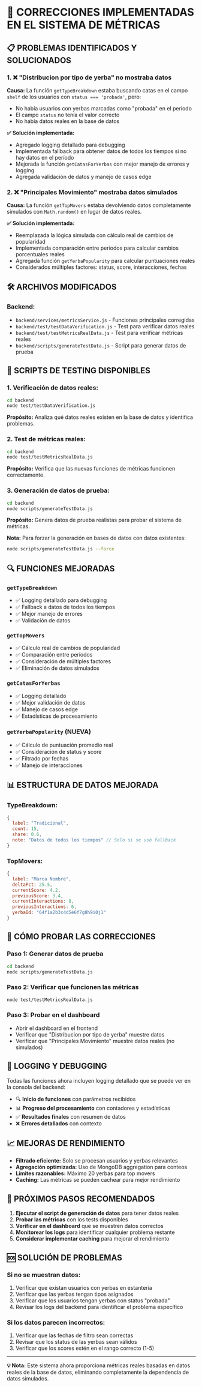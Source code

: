 # 🔧 **CORRECCIONES IMPLEMENTADAS EN EL SISTEMA DE MÉTRICAS**

## 📋 **PROBLEMAS IDENTIFICADOS Y SOLUCIONADOS**

### 1. **❌ "Distribucion por tipo de yerba" no mostraba datos**
**Causa:** La función `getTypeBreakdown` estaba buscando catas en el campo `shelf` de los usuarios con `status === 'probada'`, pero:
- No había usuarios con yerbas marcadas como "probada" en el período
- El campo `status` no tenía el valor correcto
- No había datos reales en la base de datos

**✅ Solución implementada:**
- Agregado logging detallado para debugging
- Implementada fallback para obtener datos de todos los tiempos si no hay datos en el período
- Mejorada la función `getCatasForYerbas` con mejor manejo de errores y logging
- Agregada validación de datos y manejo de casos edge

### 2. **❌ "Principales Movimiento" mostraba datos simulados**
**Causa:** La función `getTopMovers` estaba devolviendo datos completamente simulados con `Math.random()` en lugar de datos reales.

**✅ Solución implementada:**
- Reemplazada la lógica simulada con cálculo real de cambios de popularidad
- Implementada comparación entre períodos para calcular cambios porcentuales reales
- Agregada función `getYerbaPopularity` para calcular puntuaciones reales
- Considerados múltiples factores: status, score, interacciones, fechas

## 🛠️ **ARCHIVOS MODIFICADOS**

### **Backend:**
- `backend/services/metricsService.js` - Funciones principales corregidas
- `backend/test/testDataVerification.js` - Test para verificar datos reales
- `backend/test/testMetricsRealData.js` - Test para verificar métricas reales
- `backend/scripts/generateTestData.js` - Script para generar datos de prueba

## 🧪 **SCRIPTS DE TESTING DISPONIBLES**

### 1. **Verificación de datos reales:**
```bash
cd backend
node test/testDataVerification.js
```
**Propósito:** Analiza qué datos reales existen en la base de datos y identifica problemas.

### 2. **Test de métricas reales:**
```bash
cd backend
node test/testMetricsRealData.js
```
**Propósito:** Verifica que las nuevas funciones de métricas funcionen correctamente.

### 3. **Generación de datos de prueba:**
```bash
cd backend
node scripts/generateTestData.js
```
**Propósito:** Genera datos de prueba realistas para probar el sistema de métricas.

**Nota:** Para forzar la generación en bases de datos con datos existentes:
```bash
node scripts/generateTestData.js --force
```

## 🔍 **FUNCIONES MEJORADAS**

### **`getTypeBreakdown`**
- ✅ Logging detallado para debugging
- ✅ Fallback a datos de todos los tiempos
- ✅ Mejor manejo de errores
- ✅ Validación de datos

### **`getTopMovers`**
- ✅ Cálculo real de cambios de popularidad
- ✅ Comparación entre períodos
- ✅ Consideración de múltiples factores
- ✅ Eliminación de datos simulados

### **`getCatasForYerbas`**
- ✅ Logging detallado
- ✅ Mejor validación de datos
- ✅ Manejo de casos edge
- ✅ Estadísticas de procesamiento

### **`getYerbaPopularity` (NUEVA)**
- ✅ Cálculo de puntuación promedio real
- ✅ Consideración de status y score
- ✅ Filtrado por fechas
- ✅ Manejo de interacciones

## 📊 **ESTRUCTURA DE DATOS MEJORADA**

### **TypeBreakdown:**
```javascript
{
  label: "Tradicional",
  count: 15,
  share: 0.6,
  note: "Datos de todos los tiempos" // Solo si se usó fallback
}
```

### **TopMovers:**
```javascript
{
  label: "Marca Nombre",
  deltaPct: 25.5,
  currentScore: 4.2,
  previousScore: 3.4,
  currentInteractions: 8,
  previousInteractions: 6,
  yerbaId: "64f1a2b3c4d5e6f7g8h9i0j1"
}
```

## 🚀 **CÓMO PROBAR LAS CORRECCIONES**

### **Paso 1: Generar datos de prueba**
```bash
cd backend
node scripts/generateTestData.js
```

### **Paso 2: Verificar que funcionen las métricas**
```bash
node test/testMetricsRealData.js
```

### **Paso 3: Probar en el dashboard**
- Abrir el dashboard en el frontend
- Verificar que "Distribucion por tipo de yerba" muestre datos
- Verificar que "Principales Movimiento" muestre datos reales (no simulados)

## 🔧 **LOGGING Y DEBUGGING**

Todas las funciones ahora incluyen logging detallado que se puede ver en la consola del backend:

- 🔍 **Inicio de funciones** con parámetros recibidos
- 📊 **Progreso del procesamiento** con contadores y estadísticas
- ✅ **Resultados finales** con resumen de datos
- ❌ **Errores detallados** con contexto

## 📈 **MEJORAS DE RENDIMIENTO**

- **Filtrado eficiente:** Solo se procesan usuarios y yerbas relevantes
- **Agregación optimizada:** Uso de MongoDB aggregation para conteos
- **Límites razonables:** Máximo 20 yerbas para top movers
- **Caching:** Las métricas se pueden cachear para mejor rendimiento

## 🎯 **PRÓXIMOS PASOS RECOMENDADOS**

1. **Ejecutar el script de generación de datos** para tener datos reales
2. **Probar las métricas** con los tests disponibles
3. **Verificar en el dashboard** que se muestren datos correctos
4. **Monitorear los logs** para identificar cualquier problema restante
5. **Considerar implementar caching** para mejorar el rendimiento

## 🆘 **SOLUCIÓN DE PROBLEMAS**

### **Si no se muestran datos:**
1. Verificar que existan usuarios con yerbas en estantería
2. Verificar que las yerbas tengan tipos asignados
3. Verificar que los usuarios tengan yerbas con status "probada"
4. Revisar los logs del backend para identificar el problema específico

### **Si los datos parecen incorrectos:**
1. Verificar que las fechas de filtro sean correctas
2. Revisar que los status de las yerbas sean válidos
3. Verificar que los scores estén en el rango correcto (1-5)

---

**💡 Nota:** Este sistema ahora proporciona métricas reales basadas en datos reales de la base de datos, eliminando completamente la dependencia de datos simulados.
